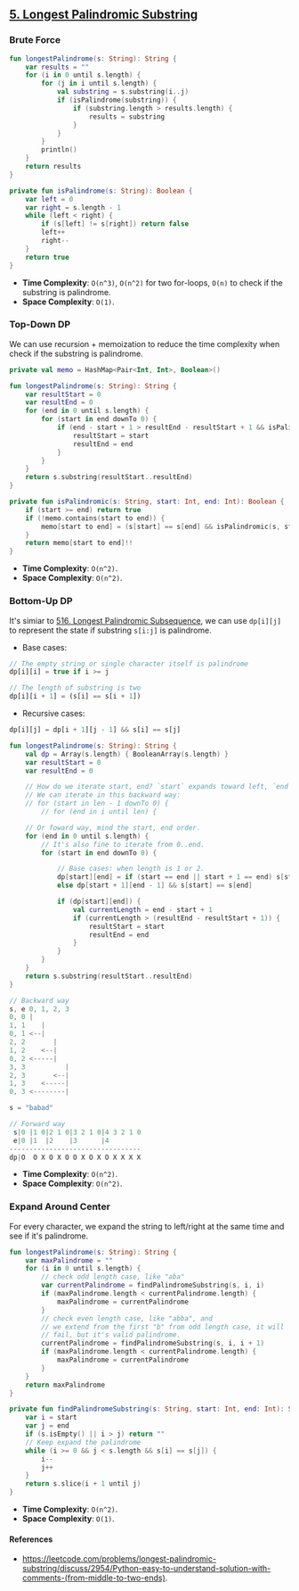 
## [5. Longest Palindromic Substring](https://leetcode.com/problems/longest-palindromic-substring/)

### Brute Force
```kotlin
fun longestPalindrome(s: String): String {
    var results = ""
    for (i in 0 until s.length) {
        for (j in i until s.length) {
            val substring = s.substring(i..j)
            if (isPalindrome(substring)) {
                if (substring.length > results.length) {
                    results = substring
                }
            }
        }
        println()
    }
    return results
}

private fun isPalindrome(s: String): Boolean {
    var left = 0
    var right = s.length - 1
    while (left < right) {
        if (s[left] != s[right]) return false
        left++
        right--
    }
    return true
}
```

* **Time Complexity**: `O(n^3)`, `O(n^2)` for two for-loops, `O(n)` to check if the substring is palindrome.
* **Space Complexity**: `O(1)`.

### Top-Down DP
We can use recursion + memoization to reduce the time complexity when check if the substring is palindrome.

```kotlin
private val memo = HashMap<Pair<Int, Int>, Boolean>()

fun longestPalindrome(s: String): String {
    var resultStart = 0
    var resultEnd = 0
    for (end in 0 until s.length) {
        for (start in end downTo 0) {
            if (end - start + 1 > resultEnd - resultStart + 1 && isPalindromic(s, start, end)) {
                resultStart = start
                resultEnd = end
            }
        }
    }
    return s.substring(resultStart..resultEnd)
}

private fun isPalindromic(s: String, start: Int, end: Int): Boolean {
    if (start >= end) return true
    if (!memo.contains(start to end)) {
        memo[start to end] = (s[start] == s[end] && isPalindromic(s, start + 1, end - 1))
    }
    return memo[start to end]!!
}
```

* **Time Complexity**: `O(n^2)`.
* **Space Complexity**: `O(n^2)`.

### Bottom-Up DP
It's simiar to [516. Longest Palindromic Subsequence](../leetcode/516.longest-palindromic-subsequence.md), we can use `dp[i][j]` to represent the state if substring `s[i:j]` is palindrome.

* Base cases:
```js
// The empty string or single character itself is palindrome
dp[i][i] = true if i >= j

// The length of substring is two
dp[i][i + 1] = (s[i] == s[i + 1])
```

* Recursive cases:
```js
dp[i][j] = dp[i + 1][j - 1] && s[i] == s[j]
```

```kotlin
fun longestPalindrome(s: String): String {
    val dp = Array(s.length) { BooleanArray(s.length) }
    var resultStart = 0
    var resultEnd = 0

    // How do we iterate start, end? `start` expands toward left, `end` expends toward right.
    // We can iterate in this backward way:
    // for (start in len - 1 downTo 0) {
        // for (end in i until len) {

    // Or foward way, mind the start, end order.
    for (end in 0 until s.length) {
        // It's also fine to iterate from 0..end.
        for (start in end downTo 0) {

            // Base cases: when length is 1 or 2.
            dp[start][end] = if (start == end || start + 1 == end) s[start] == s[end]
            else dp[start + 1][end - 1] && s[start] == s[end]

            if (dp[start][end]) {
                val currentLength = end - start + 1
                if (currentLength > (resultEnd - resultStart + 1)) {
                    resultStart = start
                    resultEnd = end
                }
            }
        }
    }
    return s.substring(resultStart..resultEnd)
}
```

```js
// Backward way
s, e 0, 1, 2, 3
0, 0 |
1, 1    |
0, 1 <--|
2, 2       |
1, 2    <--|
0, 2 <-----|
3, 3          |
2, 3       <--|
1, 3    <-----|
0, 3 <--------|

s = "babad"

// Forward way
 s|0 |1 0|2 1 0|3 2 1 0|4 3 2 1 0
 e|0 |1  |2    |3      |4
---------------------------------
dp|O  O X O X O O X O X O X X X X

```
* **Time Complexity**: `O(n^2)`.
* **Space Complexity**: `O(n^2)`.

### Expand Around Center
For every character, we expand the string to left/right at the same time and see if it's palindrome.

```kotlin
fun longestPalindrome(s: String): String {
    var maxPalindrome = ""
    for (i in 0 until s.length) {
        // check odd length case, like "aba"
        var currentPalindrome = findPalindromeSubstring(s, i, i)
        if (maxPalindrome.length < currentPalindrome.length) {
            maxPalindrome = currentPalindrome
        }
        // check even length case, like "abba", and 
        // we extend from the first "b" from odd length case, it will
        // fail, but it's valid palindrome.
        currentPalindrome = findPalindromeSubstring(s, i, i + 1)
        if (maxPalindrome.length < currentPalindrome.length) {
            maxPalindrome = currentPalindrome
        }
    }
    return maxPalindrome
}

private fun findPalindromeSubstring(s: String, start: Int, end: Int): String {
    var i = start
    var j = end
    if (s.isEmpty() || i > j) return ""
    // Keep expand the palindrome
    while (i >= 0 && j < s.length && s[i] == s[j]) {
        i--
        j++
    }
    return s.slice(i + 1 until j)
}
```

* **Time Complexity**: `O(n^2)`.
* **Space Complexity**: `O(1)`.

#### References
* https://leetcode.com/problems/longest-palindromic-substring/discuss/2954/Python-easy-to-understand-solution-with-comments-(from-middle-to-two-ends).